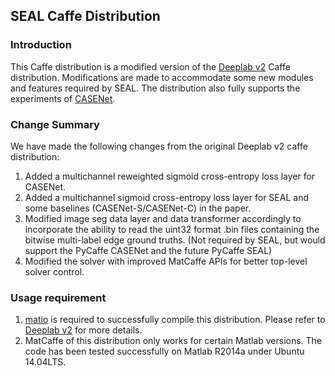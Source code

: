 ## SEAL Caffe Distribution

### Introduction

This Caffe distribution is a modified version of the [Deeplab v2](https://bitbucket.org/aquariusjay/deeplab-public-ver2) Caffe distribution. Modifications are made to accommodate some new modules and features required by SEAL. The distribution also fully supports the experiments of [CASENet](https://arxiv.org/abs/1705.09759).

### Change Summary

We have made the following changes from the original Deeplab v2 caffe distribution:
1. Added a multichannel reweighted sigmoid cross-entropy loss layer for CASENet.
2. Added a multichannel sigmoid cross-entropy loss layer for SEAL and some baselines (CASENet-S/CASENet-C) in the paper.
3. Modified image seg data layer and data transformer accordingly to incorporate the ability to read the uint32 format .bin files containing the bitwise multi-label edge ground truths. (Not required by SEAL, but would support the PyCaffe CASENet and the future PyCaffe SEAL)
4. Modified the solver with improved MatCaffe APIs for better top-level solver control.

### Usage requirement

1. [matio](https://sourceforge.net/projects/matio/files/matio/1.5.2/) is required to successfully compile this distribution. Please refer to [Deeplab v2](https://bitbucket.org/aquariusjay/deeplab-public-ver2) for more details.
2. MatCaffe of this distribution only works for certain Matlab versions. The code has been tested successfully on Matlab R2014a under Ubuntu 14.04LTS.
